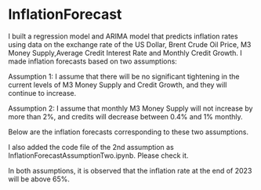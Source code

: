 # InflationForecast
I built a regression model and ARIMA model that predicts inflation rates using data on the exchange rate of the US Dollar, Brent Crude Oil Price, M3 Money Supply,Average Credit Interest Rate and Monthly Credit Growth. I made inflation forecasts based on two assumptions:

Assumption 1: I assume that there will be no significant tightening in the current levels of M3 Money Supply and Credit Growth, and they will continue to increase.

Assumption 2: I assume that monthly M3 Money Supply will not increase by more than 2%, and credits will decrease between 0.4% and 1% monthly.

Below are the inflation forecasts corresponding to these two assumptions.


I also added the code file of the 2nd assumption as InflationForecastAssumptionTwo.ipynb. Please check it.

In both assumptions, it is observed that the inflation rate at the end of 2023 will be above 65%.

